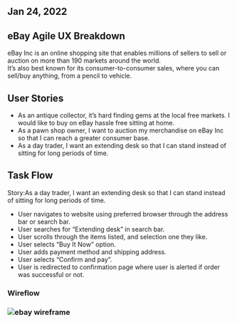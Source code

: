 <h2>Jan 24, 2022</h2>

<section>
<h1>eBay Agile UX Breakdown</h1>


<p>
  eBay Inc is an online shopping site that enables millions of sellers to sell or auction on more than 190 markets around the world.<br>
  It’s also best known for its consumer-to-consumer sales, where you can sell/buy anything, from a pencil to vehicle.</p>
  
  
  </section>
  
  <section>

<h1><strong>User Stories</strong></h1>


<p>
 <ul>
  <li>As an antique collector, it’s hard finding gems at the local free markets. I would like to buy on eBay hassle free sitting at home.</li>
  <li>As a pawn shop owner, I want to auction my merchandise on eBay Inc so that I can reach a greater consumer base.</li>
   <li>As a day trader, I want an extending desk so that I can stand instead of sitting for long periods of time.</li>
 </ul>
    </p>
    
    
 </section>
    
    
 <section>
   
  <h1>Task Flow</h1>
    
  
  <p>
 Story:As a day trader, I want an extending desk so that I can stand instead of sitting for long periods of time.</p>
 
 
 
 
<p>
 <ul>
  <li>User navigates to website using preferred browser through the address bar or search bar. </li>
  <li>User searches for “Extending desk” in search bar.</li>
   <li>User scrolls through the items listed, and selection one they like.</li>
   <li>User selects “Buy It Now” option.</li>
   <li>User adds payment method and shipping address.</li>
   <li>User selects “Confirm and pay”.</li>
   <li>User is redirected to confirmation page where user is alerted if order was successful or not.</li>
   
   
 </ul>
    </p>
      
 
 <section>

  
  <h1>Wireflow<h1>
    
 
<p>
  
  
  ![ebay wireframe](https://user-images.githubusercontent.com/97534305/151114423-a72c58d0-65ef-48d5-b47f-309ac6384c23.jpg)</p>

      
   </section>
